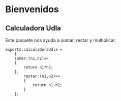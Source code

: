 # Bienvenidos
## Calculadora Udla

Este paquete nos ayuda a sumar, restar y multiplicar.
```
exports.calculadoraUdla =
    {
    sumar:(n1,n2)=>
    {
        return n1*n2;
    },
        restar:(n1,n2)=>
        {
            return n1-n2;
        }
    };

```